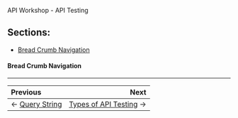 API Workshop - API Testing
## Sections:

* [Bread Crumb Navigation](#bread-crumb-navigation)

#### Bread Crumb Navigation
_________________________

Previous | Next
:------- | ---:
← [Query String](./query-string.md) | [Types of API Testing](./types-of-api-testing.md) →
